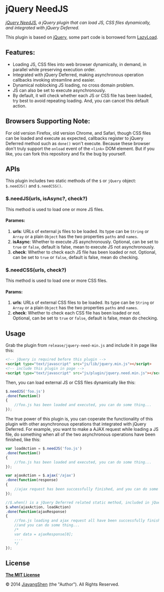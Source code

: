 # jQuery NeedJS
*[jQuery NeedJS](https://github.com/JiayangShen/jquery-need), a jQuery plugin that can load JS, CSS files dynamically, and integrated with jQuery Deferred.*

This plugin is based on [jQuery](http://jquery.com), some part code is borrowed form [LazyLoad](https://github.com/rgrove/lazyload).

## Features:

- Loading JS, CSS files into web browser dynamically, in demand, in parallel while preserving execution order.
- Integrated with jQuery Deferred, making asynchronous operation callbacks invoking streamline and easier.
- Dynamical noblocking JS loading, no cross domain problem.
- JS can also be set to execute asynchronously.
- By default, it will check whether each JS or CSS file has been loaded, try best to avoid repeating loading. And, you can cancel this default action.

## Browsers Supporting Note:

For old version Firefox, old version Chrome, and Safari, though CSS files can be loaded and execute as expected, callbacks register to jQuery Deferred method such as `done()` won't execute. Because these browser don't truly support the `onload` event of the `<link>` DOM element. But if you like, you can fork this repository and fix the bug by yourself.

## APIs

This plugin includes two static methods of the `$` or `jQuery` object: `$.needJS()` and `$.needCSS()`.

### $.needJS(urls, isAsync?, check?)

This method is used to load one or more JS files.
#### Parames:
1. **urls**: URLs of external js files to be loaded. Its type can be `String` or `Array` or a plain `Object` has the two properties `paths` and `names`. 
2. **isAsync**: Whether to execute JS asynchronously. Optional, can be set to `true` or `false`, default is false, mean to execute JS not asynchronously.
3. **check**: Whether to check each JS file has been loaded or not. Optional, can be set to `true` or `false`, default is false, mean do checking.

### $.needCSS(urls, check?)

This method is used to load one or more CSS files.
#### Params:
1. **urls**: URLs of external CSS files to be loaded. Its type can be `String` or `Array` or a plain `Object` has the two properties `paths` and `names`. 
3. **check**: Whether to check each CSS file has been loaded or not. Optional, can be set to `true` or `false`, default is false, mean do checking.

## Usage

Grab the plugin from `release/jquery-need-min.js` and include it in page like this:

```html
<!-- jQuery is required before this plugin -->
<script type="text/javascript" src="js/lib/jquery.min.js"></script>
<!-- include this plugin in page -->
<script type="text/javascript" src="js/plugin/jquery.need.min.js"></script>
```

Then, you can load external JS or CSS files dynamically like this:

```js
$.needJS('foo.js')
.done(function()
{
    //foo.js has been loaded and executed, you can do some thing...
});
```

The true power of this plugin is, you can coperate the functionality of this plugin with other asynchronous operations that integrated with jQuery Deferred. For example, you want to make a AJAX request while loading a JS file, do something when all of the two asynchronous operations have been finished, like this:

```js
var loadAction = $.needJS('foo.js')
.done(function()
{
    //foo.js has been loaded and executed, you can do some thing...
});

var ajaxAction = $.ajax('/ajax')
.done(function(response)
{
    //ajax request has been successfully finished, and you can do some thing...
});

//$.when() is a jQuery Deferred related static method, included in jQuery itself.
$.when(ajaxAction, loadAction)
.done(function(ajaxResponse)
{
    //foo.js loading and ajax request all have been successfully finished,
    //and you can do some thing...
    /*
    var data = ajaxResponse[0];
    ....
    */
});
```

## License

**[The MIT License](http://www.opensource.org/licenses/MIT)**

© 2014 [JiayangShen](https://github.com/JiayangShen) (the "Author").
All Rights Reserved.